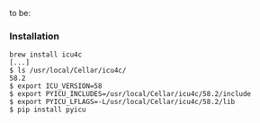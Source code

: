 to be:





### Installation

    brew install icu4c
    [...]
    $ ls /usr/local/Cellar/icu4c/
    58.2
    $ export ICU_VERSION=58
    $ export PYICU_INCLUDES=/usr/local/Cellar/icu4c/58.2/include
    $ export PYICU_LFLAGS=-L/usr/local/Cellar/icu4c/58.2/lib
    $ pip install pyicu